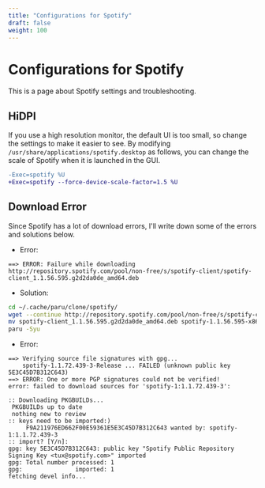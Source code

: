 ```yaml
---
title: "Configurations for Spotify"
draft: false
weight: 100
---
```


# Configurations for Spotify

This is a page about Spotify settings and troubleshooting.

## HiDPI

If you use a high resolution monitor, the default UI is too small, so change the settings to make it easier to see.
By modifying `/usr/share/applications/spotify.desktop` as follows, you can change the scale of Spotify when it is launched in the GUI.

```diff
-Exec=spotify %U
+Exec=spotify --force-device-scale-factor=1.5 %U
```

## Download Error

Since Spotify has a lot of download errors, I'll write down some of the errors and solutions below.

- Error:

```text
==> ERROR: Failure while downloading http://repository.spotify.com/pool/non-free/s/spotify-client/spotify-client_1.1.56.595.g2d2da0de_amd64.deb
```

- Solution:

```sh
cd ~/.cache/paru/clone/spotify/
wget --continue http://repository.spotify.com/pool/non-free/s/spotify-client/spotify-client_1.1.56.595.g2d2da0de_amd64.deb
mv spotify-client_1.1.56.595.g2d2da0de_amd64.deb spotify-1.1.56.595-x86_64.deb
paru -Syu
```

- Error:

```text
==> Verifying source file signatures with gpg...
    spotify-1.1.72.439-3-Release ... FAILED (unknown public key 5E3C45D7B312C643)
==> ERROR: One or more PGP signatures could not be verified!
error: failed to download sources for 'spotify-1:1.1.72.439-3':
```

```text
:: Downloading PKGBUILDs...
 PKGBUILDs up to date
 nothing new to review
:: keys need to be imported:)
     F9A211976ED662F00E59361E5E3C45D7B312C643 wanted by: spotify-1:1.1.72.439-3
:: import? [Y/n]:
gpg: key 5E3C45D7B312C643: public key "Spotify Public Repository Signing Key <tux@spotify.com>" imported
gpg: Total number processed: 1
gpg:               imported: 1
fetching devel info...
```
